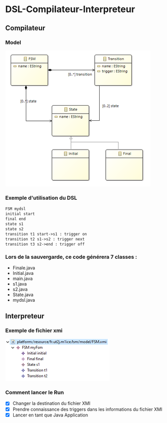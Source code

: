 # DSL-Compilateur-Interpreteur

## Compilateur

### Model

![Alt text](model/model.PNG?raw=true "Model")

### Exemple d'utilisation du DSL
```
FSM mydsl
initial start
final end
state s1
state s2
transition t1 start->s1 : trigger on
transition t2 s1->s2 : trigger next
transition t3 s2->end : trigger off
```

### Lors de la sauvergarde, ce code générera 7 classes :
- Finale.java
- Initial.java
- main.java
- s1.java
- s2.java
- State.java
- mydsl.java

## Interpreteur

### Exemple de fichier xmi

![Alt text](model/xmi.PNG?raw=true "XMI")

### Comment lancer le Run 
- [x] Changer la destination du fichier XMI
- [x] Prendre connaissance des triggers dans les informations du fichier XMI
- [x] Lancer en tant que Java Application
